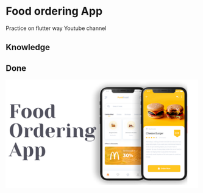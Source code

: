# Food ordering App

Practice on flutter way Youtube channel

## Knowledge


## Done

![UI](/ui.png)

